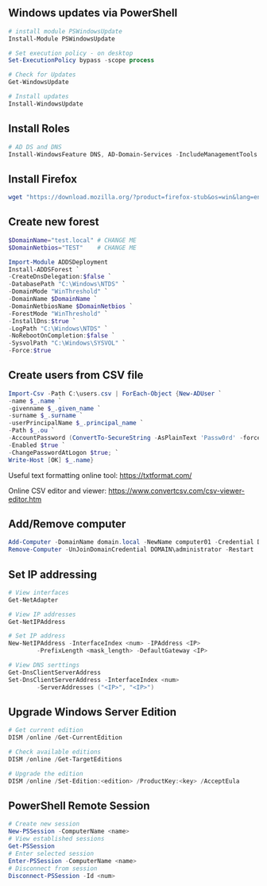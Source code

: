 ## Windows updates via PowerShell
```powershell
# install module PSWindowsUpdate
Install-Module PSWindowsUpdate

# Set execution policy - on desktop
Set-ExecutionPolicy bypass -scope process

# Check for Updates
Get-WindowsUpdate

# Install updates
Install-WindowsUpdate
```

## Install Roles
```powershell
# AD DS and DNS
Install-WindowsFeature DNS, AD-Domain-Services -IncludeManagementTools
```

## Install Firefox
```powershell
wget "https://download.mozilla.org/?product=firefox-stub&os=win&lang=en-US" -outfile $env:TEMP\firefox.exe; "$env:temp\firefox.exe" | powershell
```

## Create new forest
```powershell
$DomainName="test.local" # CHANGE ME
$DomainNetbios="TEST"    # CHANGE ME

Import-Module ADDSDeployment
Install-ADDSForest `
-CreateDnsDelegation:$false `
-DatabasePath "C:\Windows\NTDS" `
-DomainMode "WinThreshold" `
-DomainName $DomainName `
-DomainNetbiosName $DomainNetbios `
-ForestMode "WinThreshold" `
-InstallDns:$true `
-LogPath "C:\Windows\NTDS" `
-NoRebootOnCompletion:$false `
-SysvolPath "C:\Windows\SYSVOL" `
-Force:$true
```

## Create users from CSV file
```powershell
Import-Csv -Path C:\users.csv | ForEach-Object {New-ADUser `
-name $_.name `
-givenname $_.given_name `
-surname $_.surname `
-userPrincipalName $_.principal_name `
-Path $_.ou `
-AccountPassword (ConvertTo-SecureString -AsPlainText 'Passw0rd' -force) `
-Enabled $true `
-ChangePasswordAtLogon $true; `
Write-Host [OK] $_.name}
```
Useful text formatting online tool: https://txtformat.com/

Online CSV editor and viewer: https://www.convertcsv.com/csv-viewer-editor.htm


## Add/Remove computer
```powershell
Add-Computer -DomainName domain.local -NewName computer01 -Credential DOMAIN\administrator
Remove-Computer -UnJoinDomainCredential DOMAIN\administrator -Restart
```

## Set IP addressing
```powershell
# View interfaces
Get-NetAdapter

# View IP addresses
Get-NetIPAddress

# Set IP address
New-NetIPAddress -InterfaceIndex <num> -IPAddress <IP>
		-PrefixLength <mask_length> -DefaultGateway <IP>

# View DNS serttings
Get-DnsClientServerAddress
Set-DnsClientServerAddress -InterfaceIndex <num> 
		-ServerAddresses ("<IP>", "<IP>")
```

## Upgrade Windows Server Edition
```powershell
# Get current edition
DISM /online /Get-CurrentEdition

# Check available editions
DISM /online /Get-TargetEditions

# Upgrade the edition
DISM /online /Set-Edition:<edition> /ProductKey:<key> /AcceptEula
```

## PowerShell Remote Session
```powershell
# Create new session
New-PSSession -ComputerName <name>
# View established sessions
Get-PSSession
# Enter selected session
Enter-PSSession -ComputerName <name>
# Disconnect from session
Disconnect-PSSession -Id <num>
```

















